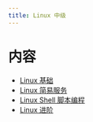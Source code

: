 ```yaml
---
title: Linux 中级
---
```


# 内容

- [Linux 基础](/linux/0_linux_base/booboo_linux_base/index.html)
- [Linux 简易服务](/linux/0_linux_base/booboo_easy_service/index.html)
- [Linux Shell 脚本编程](/linux/0_linux_base/booboo_bash_shell_scripts/index.html)
- [Linux 进阶](/linux/0_linux_base/booboo_middle_service/index.html)
